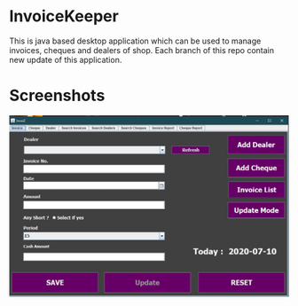 # InvoiceKeeper
 This is java based desktop application which can be used to manage invoices, cheques and dealers of shop. Each branch of this repo contain new update of this application.

 # Screenshots

 ![alt text](https://github.com/ThusharaSampath/InvoiceKeeper/blob/81da37050bd1b49461e33616bcbd68796db6e0fe/Screenshots/image1.jpg)
